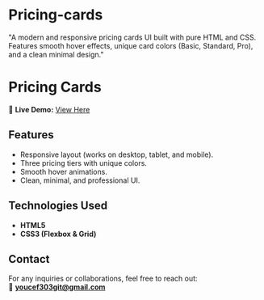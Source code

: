 # Pricing-cards
"A modern and responsive pricing cards UI built with pure HTML and CSS. Features smooth hover effects, unique card colors (Basic, Standard, Pro), and a clean minimal design."
# Pricing Cards

🔗 **Live Demo:** [View Here](https://youcef303.github.io/Pricing-cards/)

## Features
- Responsive layout (works on desktop, tablet, and mobile).  
- Three pricing tiers with unique colors.  
- Smooth hover animations.  
- Clean, minimal, and professional UI.  

## Technologies Used
- **HTML5**  
- **CSS3 (Flexbox & Grid)**  

## Contact
For any inquiries or collaborations, feel free to reach out:  
📧 **youcef303git@gmail.com**
